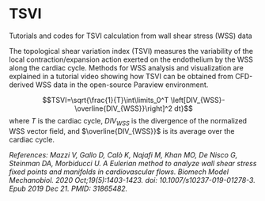 # TSVI
Tutorials and codes for TSVI calculation from wall shear stress (WSS) data

The topological shear variation index (TSVI) measures the variability of the local contraction/expansion action exerted on the endothelium by the WSS along the cardiac cycle.
Methods for WSS analysis and visualization are explained in a tutorial video showing how TSVI can be obtained from CFD-derived WSS data in the open-source Paraview environment.

$$TSVI=\sqrt{\frac{1}{T}\int\limits_0^T \left[DIV_{WSS}-\overline{DIV_{WSS}}\right]^2 dt}$$
where 
$T$ is the cardiac cycle, $DIV_{WSS}$ is the divergence of the normalized WSS vector field, and $\overline{DIV_{WSS}}$ is its average over the cardiac cycle.

*References:*
*Mazzi V, Gallo D, Calò K, Najafi M, Khan MO, De Nisco G, Steinman DA, Morbiducci U. A Eulerian method to analyze wall shear stress fixed points and manifolds in cardiovascular flows. Biomech Model Mechanobiol. 2020 Oct;19(5):1403-1423. doi: 10.1007/s10237-019-01278-3. Epub 2019 Dec 21. PMID: 31865482.*
